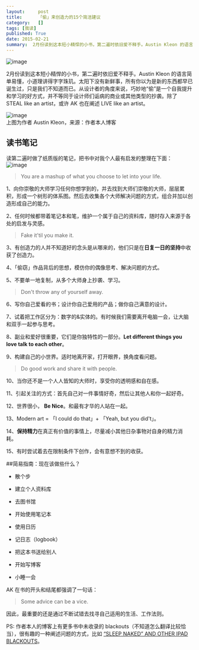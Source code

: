 ```yaml
---
layout:     post
title:      「偷」来创造力的15个简洁建议
category:   []
tags: [我读]
published: True
date: 2015-02-21
summary:  2月份读到这本短小精悍的小书，第二遍时依旧爱不释手。Austin Kleon 的语言简单易懂，小道理讲得字字珠玑。太阳下没有新鲜事，所有你以为是新的东西都早已诞生过，只是我们不知道而已。从设计者的角度来说，巧妙地“偷”是一个自我提升和学习的好方式，并不等同于设计师们诟病的商业或其他类型的抄袭...
--- 
```

  
![image](http://i3.tietuku.com/823635721dfa19a3.jpg)
  
2月份读到这本短小精悍的小书，第二遍时依旧爱不释手。Austin Kleon 的语言简单易懂，小道理讲得字字珠玑。太阳下没有新鲜事，所有你以为是新的东西都早已诞生过，只是我们不知道而已。从设计者的角度来说，巧妙地“偷”是一个自我提升和学习的好方式，并不等同于设计师们诟病的商业或其他类型的抄袭。除了 STEAL like an artist，或许 AK 也在阐述 LIVE like an artist。
  
![image](http://i3.tietuku.com/b2ef16b15e8f1c6d.jpg)    
上图为作者 Austin Kleon，来源：作者本人博客  

## 读书笔记
读第二遍时做了纸质版的笔记，把书中对我个人最有启发的整理在下面：  
![image](http://i3.tietuku.com/934fb19c8d368371.jpg)    

>You are a mashup of what you choose to let into your life.

1、向你崇敬的大师学习任何你想学到的，并去找到大师们崇敬的大师，层层累积，形成一个树形的体系图。然后去收集各个大师解决问题的方式，组合并加以创造形成自己的能力。

2、任何时候都带着笔记本和笔，维护一个属于自己的资料库，随时存入来源于各处的启发与灵感。

>Fake it'til you make it.

3、有创造力的人并不知道好的念头是从哪来的，他们只是在**日复一日的坚持**中收获了创造力。

4、「偷窃」作品背后的思想，模仿你的偶像思考、解决问题的方式。

5、不要单一地复制，从多个大师身上抄袭、学习。

>Don't throw any of yourself away.

6、写你自己爱看的书；设计你自己爱用的产品；做你自己满意的设计。

7、试着把工作区分为：数字的&实体的。有时候我们需要离开电脑一会，让大脑和双手一起参与思考。

8、副业和爱好很重要，它们是你独特性的一部分。**Let different things you love talk to each other**。

9、构建自己的小世界。适时地离开家，打开眼界，换角度看问题。

>Do good work and share it with people.

10、当你还不是一个人人皆知的大师时，享受你的透明感和自在感。

11、引起关注的方式：首先自己对一件事情好奇，然后让其他人和你一起好奇。

12、世界很小， **Be Nice**。和最有才华的人站在一起。

13、Modern art = 「I could do that」+ 「Yeah, but you did't」。

14、**保持精力**在真正有价值的事情上，尽量减小其他日杂事物对自身的精力消耗。

15、有时尝试着去在限制条件下创作，会有意想不到的收获。



##简易指南：现在该做些什么？
* 散个步
  
* 建立个人资料库
  
* 去图书馆
  
* 开始使用笔记本
  
* 使用日历  

* 记日志（logbook）
  
* 把这本书送给别人
  
* 开始写博客
  
* 小睡一会

  
AK 在书的开头和结尾都强调了一句话：  
  
> Some advice can be a vice. 
  
因此，最重要的还是通过不断试错去找寻自己适用的生活、工作法则。 
  
PS: 作者本人的博客上有更多书中未收录的 blackouts（不知道怎么翻译比较恰当），很有趣的一种阐述问题的方式，比如 [“SLEEP NAKED” AND OTHER IPAD BLACKOUTS](http://austinkleon.com/2011/04/21/sleep-naked-and-other-ipad-blackouts/)。







